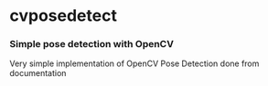 # cvposedetect
### Simple pose detection with OpenCV

Very simple implementation of OpenCV Pose Detection done from documentation
<br>
